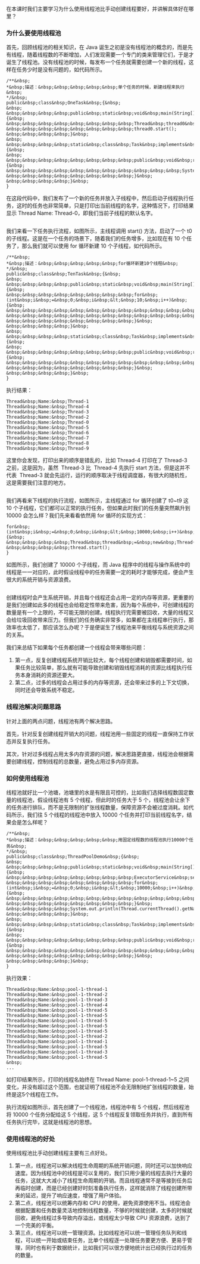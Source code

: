 
在本课时我们主要学习为什么使用线程池比手动创建线程要好，并讲解具体好在哪里？

### 为什么要使用线程池

首先，回顾线程池的相关知识，在 Java 诞生之初是没有线程池的概念的，而是先有线程，随着线程数的不断增加，人们发现需要一个专门的类来管理它们，于是才诞生了线程池。没有线程池的时候，每发布一个任务就需要创建一个新的线程，这样在任务少时是没有问题的，如代码所示。

```
/**&nbsp;
*&nbsp;描述：&nbsp;&nbsp;&nbsp;&nbsp;&nbsp;单个任务的时候，新建线程来执行&nbsp;
*/&nbsp;
public&nbsp;class&nbsp;OneTask&nbsp;{&nbsp;
&nbsp;
&nbsp;&nbsp;&nbsp;&nbsp;public&nbsp;static&nbsp;void&nbsp;main(String[]&nbsp;args)&nbsp;{&nbsp;
&nbsp;&nbsp;&nbsp;&nbsp;&nbsp;&nbsp;&nbsp;&nbsp;Thread&nbsp;thread0&nbsp;=&nbsp;new&nbsp;Thread(new&nbsp;Task());
&nbsp;&nbsp;&nbsp;&nbsp;&nbsp;&nbsp;&nbsp;&nbsp;thread0.start();
&nbsp;&nbsp;&nbsp;&nbsp;}&nbsp;
&nbsp;
&nbsp;&nbsp;&nbsp;&nbsp;static&nbsp;class&nbsp;Task&nbsp;implements&nbsp;Runnable&nbsp;{&nbsp;
&nbsp;
&nbsp;&nbsp;&nbsp;&nbsp;&nbsp;&nbsp;&nbsp;&nbsp;public&nbsp;void&nbsp;run()&nbsp;{&nbsp;
&nbsp;&nbsp;&nbsp;&nbsp;&nbsp;&nbsp;&nbsp;&nbsp;&nbsp;&nbsp;&nbsp;System.out.println("Thread&nbsp;Name:&nbsp;"&nbsp;+&nbsp;Thread.currentThread().getName());
&nbsp;&nbsp;&nbsp;&nbsp;&nbsp;&nbsp;&nbsp;&nbsp;}&nbsp;
&nbsp;&nbsp;&nbsp;&nbsp;}&nbsp;
}

```

在这段代码中，我们发布了一个新的任务并放入子线程中，然后启动子线程执行任务，这时的任务也非常简单，只是打印出当前线程的名字，这种情况下，打印结果显示 Thread Name: Thread-0，即我们当前子线程的默认名字。

<img src="https://s0.lgstatic.com/i/image2/M01/AC/D8/CgotOV3bl_OAP8gZAAAYnEDwotE879.png" alt="">

我们来看一下任务执行流程，如图所示，主线程调用 start() 方法，启动了一个 t0 的子线程。这是在一个任务的场景下，随着我们的任务增多，比如现在有 10 个任务了，那么我们就可以使用 for 循环新建 10 个子线程，如代码所示。

```
/**&nbsp;
*&nbsp;描述：&nbsp;&nbsp;&nbsp;&nbsp;&nbsp;for循环新建10个线程&nbsp;
*/&nbsp;
public&nbsp;class&nbsp;TenTask&nbsp;{&nbsp;
&nbsp;
&nbsp;&nbsp;&nbsp;&nbsp;public&nbsp;static&nbsp;void&nbsp;main(String[]&nbsp;args)&nbsp;{&nbsp;
&nbsp;&nbsp;&nbsp;&nbsp;&nbsp;&nbsp;&nbsp;&nbsp;for&nbsp;(int&nbsp;i&nbsp;=&nbsp;0;&nbsp;i&nbsp;&lt;&nbsp;10;&nbsp;i++)&nbsp;{&nbsp;
&nbsp;&nbsp;&nbsp;&nbsp;&nbsp;&nbsp;&nbsp;&nbsp;&nbsp;&nbsp;&nbsp;&nbsp;Thread&nbsp;thread&nbsp;=&nbsp;new&nbsp;Thread(new&nbsp;Task());
&nbsp;&nbsp;&nbsp;&nbsp;&nbsp;&nbsp;&nbsp;&nbsp;&nbsp;&nbsp;&nbsp;&nbsp;thread.start();
&nbsp;&nbsp;&nbsp;&nbsp;&nbsp;&nbsp;&nbsp;&nbsp;}&nbsp;
&nbsp;&nbsp;&nbsp;&nbsp;}&nbsp;
&nbsp;
&nbsp;&nbsp;&nbsp;&nbsp;static&nbsp;class&nbsp;Task&nbsp;implements&nbsp;Runnable&nbsp;{&nbsp;
&nbsp;
&nbsp;&nbsp;&nbsp;&nbsp;&nbsp;&nbsp;&nbsp;&nbsp;public&nbsp;void&nbsp;run()&nbsp;{&nbsp;
&nbsp;&nbsp;&nbsp;&nbsp;&nbsp;&nbsp;&nbsp;&nbsp;&nbsp;&nbsp;&nbsp;&nbsp;System.out.println("Thread&nbsp;Name:&nbsp;"&nbsp;+&nbsp;Thread.currentThread().getName());
&nbsp;&nbsp;&nbsp;&nbsp;&nbsp;&nbsp;&nbsp;&nbsp;}&nbsp;
&nbsp;&nbsp;&nbsp;&nbsp;}&nbsp;
}

```

执行结果：

```
Thread&nbsp;Name:&nbsp;Thread-1
Thread&nbsp;Name:&nbsp;Thread-4
Thread&nbsp;Name:&nbsp;Thread-3
Thread&nbsp;Name:&nbsp;Thread-2
Thread&nbsp;Name:&nbsp;Thread-0
Thread&nbsp;Name:&nbsp;Thread-5
Thread&nbsp;Name:&nbsp;Thread-6
Thread&nbsp;Name:&nbsp;Thread-7
Thread&nbsp;Name:&nbsp;Thread-8
Thread&nbsp;Name:&nbsp;Thread-9

```

这里你会发现，打印出来的顺序是错乱的，比如 Thread-4 打印在了 Thread-3 之前，这是因为，虽然 &nbsp;Thread-3 比 &nbsp;Thread-4 先执行 start 方法，但是这并不代表 &nbsp;Thread-3 就会先运行，运行的顺序取决于线程调度器，有很大的随机性，这是需要我们注意的地方。

<img src="https://s0.lgstatic.com/i/image2/M01/AC/B8/CgoB5l3bmAiAKPcnAAAnuMuAyEc996.png" alt="">

我们再看来下线程的执行流程，如图所示，主线程通过 for 循环创建了 t0~t9 这 10 个子线程，它们都可以正常的执行任务，但如果此时我们的任务量突然飙升到 10000 会怎么样？我们先来看看依然用 for 循环的实现方式：

```
for&nbsp;(int&nbsp;i&nbsp;=&nbsp;0;&nbsp;i&nbsp;&lt;&nbsp;10000;&nbsp;i++)&nbsp;{&nbsp;
&nbsp;&nbsp;&nbsp;&nbsp;Thread&nbsp;thread&nbsp;=&nbsp;new&nbsp;Thread(new&nbsp;Task());
&nbsp;&nbsp;&nbsp;&nbsp;thread.start();
}

```

如图所示，我们创建了 10000 个子线程，而 Java 程序中的线程与操作系统中的线程是一一对应的，此时假设线程中的任务需要一定的耗时才能够完成，便会产生很大的系统开销与资源浪费。

<img src="https://s0.lgstatic.com/i/image2/M01/AC/B8/CgoB5l3bmCWACy-0AABGfJcEe18035.png" alt="">

创建线程时会产生系统开销，并且每个线程还会占用一定的内存等资源，更重要的是我们创建如此多的线程也会给稳定性带来危害，因为每个系统中，可创建线程的数量是有一个上限的，不可能无限的创建。线程执行完需要被回收，大量的线程又会给垃圾回收带来压力。但我们的任务确实非常多，如果都在主线程串行执行，那效率也太低了，那应该怎么办呢？于是便诞生了线程池来平衡线程与系统资源之间的关系。

我们来总结下如果每个任务都创建一个线程会带来哪些问题：

1. 第一点，反复创建线程系统开销比较大，每个线程创建和销毁都需要时间，如果任务比较简单，那么就有可能导致创建和销毁线程消耗的资源比线程执行任务本身消耗的资源还要大。
1. 第二点，过多的线程会占用过多的内存等资源，还会带来过多的上下文切换，同时还会导致系统不稳定。

### 线程池解决问题思路

针对上面的两点问题，线程池有两个解决思路。

首先，针对反复创建线程开销大的问题，线程池用一些固定的线程一直保持工作状态并反复执行任务。

其次，针对过多线程占用太多内存资源的问题，解决思路更直接，线程池会根据需要创建线程，控制线程的总数量，避免占用过多内存资源。

### 如何使用线程池

线程池就好比一个池塘，池塘里的水是有限且可控的，比如我们选择线程数固定数量的线程池，假设线程池有 5 个线程，但此时的任务大于 5 个，线程池会让余下的任务进行排队，而不是无限制的扩张线程数量，保障资源不会被过度消耗。如代码所示，我们往 5 个线程的线程池中放入 10000 个任务并打印当前线程名字，结果会是怎么样呢？

```
/**&nbsp;
*&nbsp;描述：&nbsp;&nbsp;&nbsp;&nbsp;&nbsp;用固定线程数的线程池执行10000个任务&nbsp;
*/&nbsp;
public&nbsp;class&nbsp;ThreadPoolDemo&nbsp;{&nbsp;
&nbsp;
&nbsp;&nbsp;&nbsp;&nbsp;public&nbsp;static&nbsp;void&nbsp;main(String[]&nbsp;args)&nbsp;{&nbsp;
&nbsp;&nbsp;&nbsp;&nbsp;&nbsp;&nbsp;&nbsp;&nbsp;ExecutorService&nbsp;service&nbsp;=&nbsp;Executors.newFixedThreadPool(5);
&nbsp;&nbsp;&nbsp;&nbsp;&nbsp;&nbsp;&nbsp;&nbsp;for&nbsp;(int&nbsp;i&nbsp;=&nbsp;0;&nbsp;i&nbsp;&lt;&nbsp;10000;&nbsp;i++)&nbsp;{&nbsp;
&nbsp;&nbsp;&nbsp;&nbsp;&nbsp;&nbsp;&nbsp;&nbsp;&nbsp;&nbsp;&nbsp;&nbsp;service.execute(new&nbsp;Task());
&nbsp;&nbsp;&nbsp;&nbsp;&nbsp;&nbsp;&nbsp;&nbsp;}&nbsp;
&nbsp;&nbsp;&nbsp;&nbsp;System.out.println(Thread.currentThread().getName());
&nbsp;&nbsp;&nbsp;&nbsp;}&nbsp;
&nbsp;
&nbsp;&nbsp;&nbsp;&nbsp;static&nbsp;class&nbsp;Task&nbsp;implements&nbsp;Runnable&nbsp;{&nbsp;
&nbsp;
&nbsp;&nbsp;&nbsp;&nbsp;&nbsp;&nbsp;&nbsp;&nbsp;public&nbsp;void&nbsp;run()&nbsp;{&nbsp;
&nbsp;&nbsp;&nbsp;&nbsp;&nbsp;&nbsp;&nbsp;&nbsp;&nbsp;&nbsp;&nbsp;&nbsp;System.out.println("Thread&nbsp;Name:&nbsp;"&nbsp;+&nbsp;Thread.currentThread().getName());
&nbsp;&nbsp;&nbsp;&nbsp;&nbsp;&nbsp;&nbsp;&nbsp;}&nbsp;
&nbsp;&nbsp;&nbsp;&nbsp;}&nbsp;
}

```

执行效果：

```
Thread&nbsp;Name:&nbsp;pool-1-thread-1
Thread&nbsp;Name:&nbsp;pool-1-thread-2
Thread&nbsp;Name:&nbsp;pool-1-thread-3
Thread&nbsp;Name:&nbsp;pool-1-thread-4
Thread&nbsp;Name:&nbsp;pool-1-thread-5
Thread&nbsp;Name:&nbsp;pool-1-thread-5
Thread&nbsp;Name:&nbsp;pool-1-thread-5
Thread&nbsp;Name:&nbsp;pool-1-thread-5
Thread&nbsp;Name:&nbsp;pool-1-thread-5
Thread&nbsp;Name:&nbsp;pool-1-thread-2
Thread&nbsp;Name:&nbsp;pool-1-thread-1
Thread&nbsp;Name:&nbsp;pool-1-thread-5
Thread&nbsp;Name:&nbsp;pool-1-thread-3
Thread&nbsp;Name:&nbsp;pool-1-thread-5
&nbsp;
...

```

如打印结果所示，打印的线程名始终在 Thread Name: pool-1-thread-1~5 之间变化，并没有超过这个范围，也就证明了线程池不会无限制地扩张线程的数量，始终是这5个线程在工作。

<img src="https://s0.lgstatic.com/i/image2/M01/AC/D8/CgotOV3bmEOAaIncAABOPHpwdNY412.png" alt=""><br>
执行流程如图所示，首先创建了一个线程池，线程池中有 5 个线程，然后线程池将 10000 个任务分配给这 5 个线程，这 5 个线程反复领取任务并执行，直到所有任务执行完毕，这就是线程池的思想。

### 使用线程池的好处

使用线程池比手动创建线程主要有三点好处。

1. 第一点，线程池可以解决线程生命周期的系统开销问题，同时还可以加快响应速度。因为线程池中的线程是可以复用的，我们只用少量的线程去执行大量的任务，这就大大减小了线程生命周期的开销。而且线程通常不是等接到任务后再临时创建，而是已经创建好时刻准备执行任务，这样就消除了线程创建所带来的延迟，提升了响应速度，增强了用户体验。
1. 第二点，线程池可以统筹内存和 CPU 的使用，避免资源使用不当。线程池会根据配置和任务数量灵活地控制线程数量，不够的时候就创建，太多的时候就回收，避免线程过多导致内存溢出，或线程太少导致 CPU 资源浪费，达到了一个完美的平衡。
1. 第三点，线程池可以统一管理资源。比如线程池可以统一管理任务队列和线程，可以统一开始或结束任务，比单个线程逐一处理任务要更方便、更易于管理，同时也有利于数据统计，比如我们可以很方便地统计出已经执行过的任务的数量。
